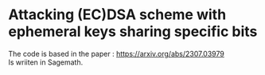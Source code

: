 # Attacking (EC)DSA scheme with ephemeral keys sharing specific bits
The code is based in the paper : https://arxiv.org/abs/2307.03979<br>
Is wriiten in Sagemath.
